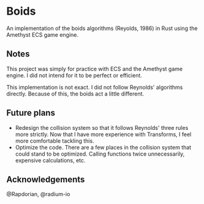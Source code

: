 # Boids

An implementation of the boids algorithms (Reyolds, 1986) in Rust using the Amethyst ECS game engine.

## Notes

This project was simply for practice with ECS and the Amethyst game engine. I did not intend for it to be perfect or efficient.

This implementation is not exact. I did not follow Reynolds' algorithms directly. Because of this, the boids act a little different.

## Future plans

- Redesign the collision system so that it follows Reynolds' three rules more strictly. Now that I have more experience with Transforms, I feel more comfortable tackling this.
- Optimize the code. There are a few places in the collision system that could stand to be optimized. Calling functions twice unnecessarily, expensive calculations, etc.

## Acknowledgements

@Rapdorian, @radium-io
